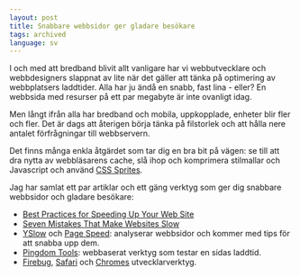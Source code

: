 ```yaml
---
layout: post
title: Snabbare webbsidor ger gladare besökare
tags: archived
language: sv
---
```


I och med att bredband blivit allt vanligare har vi webbutvecklare och webbdesigners slappnat av lite när det gäller att tänka på optimering av webbplatsers laddtider. Alla har ju ändå en snabb, fast lina - eller? En webbsida med resurser på ett par megabyte är inte ovanligt idag.

Men långt ifrån alla har bredband och mobila, uppkopplade, enheter blir fler och fler. Det är dags att återigen börja tänka på filstorlek och att hålla nere antalet förfrågningar till webbservern.

Det finns många enkla åtgärdet som tar dig en bra bit på vägen: se till att dra nytta av webbläsarens cache, slå ihop och komprimera stilmallar och Javascript och använd [CSS Sprites](http://www.alistapart.com/articles/sprites).

Jag har samlat ett par artiklar och ett gäng verktyg som ger dig snabbare webbsidor och gladare besökare:

* [Best Practices for Speeding Up Your Web Site](http://developer.yahoo.com/performance/rules.html)
* [Seven Mistakes That Make Websites Slow](http://www.sitepoint.com/seven-mistakes-that-make-websites-slow)
* [YSlow](http://developer.yahoo.com/yslow) och [Page Speed](https://developers.google.com/speed/pagespeed/): analyserar webbsidor och kommer med tips för att snabba upp dem.
* [Pingdom Tools](http://tools.pingdom.com/fpt): webbaserat verktyg som testar en sidas laddtid.
* [Firebug](http://getfirebug.com), [Safari](http://developer.apple.com/technologies/safari/developer-tools.html) och [Chromes](https://developer.chrome.com/devtools) utvecklarverktyg.
